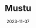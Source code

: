 ---
layout: default
modal-id: 3
date: 2023-11-07
img: apple-of-discord.png
alt: image-alt
title: Mustu
project-date: September-December 2023
category: Application Development II
link-to-github: https://github.com/dianakarpeev/mutsu
description: For this project, we were tasked with created an Android application using Kotlin and Jetpack Compose. The group I am in have decided to create a meal planner/grocery list generator app. It has three main functions. 1. Creating and discovering recipes. 2. Creating a meal plan based on the recipes the user selected. 3. Generating an editable grocery list based on what ingredients are needed for the planned meals.Testing newline \n\nagain
icon-link: https://www.flaticon.com/free-icons/golden-apple
icon-link-title: golden apple icons
icon-artist: Freepik
---